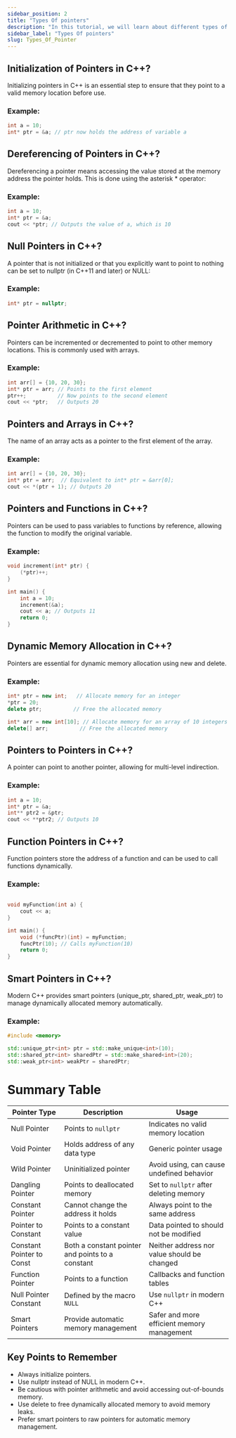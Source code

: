 ```yaml
---
sidebar_position: 2
title: "Types Of pointers"
description: "In this tutorial, we will learn about different types of Pointers in C++ programming with the help of examples."
sidebar_label: "Types Of pointers"
slug: Types_Of_Pointer
---
```


## Initialization of Pointers in C++?
Initializing pointers in C++ is an essential step to ensure that they point to a valid memory location before use. 

### Example:
```cpp
int a = 10;
int* ptr = &a; // ptr now holds the address of variable a
```
## Dereferencing of Pointers in C++?
Dereferencing a pointer means accessing the value stored at the memory address the pointer holds. This is done using the asterisk * operator:


### Example:
```cpp
int a = 10;
int* ptr = &a;
cout << *ptr; // Outputs the value of a, which is 10

```


## Null Pointers in C++?
A pointer that is not initialized or that you explicitly want to point to nothing can be set to nullptr (in C++11 and later) or NULL:


### Example:
```cpp
int* ptr = nullptr;
```

## Pointer Arithmetic in C++?
Pointers can be incremented or decremented to point to other memory locations. This is commonly used with arrays.


### Example:
```cpp
int arr[] = {10, 20, 30};
int* ptr = arr; // Points to the first element
ptr++;          // Now points to the second element
cout << *ptr;   // Outputs 20

```


## Pointers and Arrays in C++?
The name of an array acts as a pointer to the first element of the array.


### Example:
```cpp
int arr[] = {10, 20, 30};
int* ptr = arr;  // Equivalent to int* ptr = &arr[0];
cout << *(ptr + 1); // Outputs 20

```


## Pointers and Functions in C++?
Pointers can be used to pass variables to functions by reference, allowing the function to modify the original variable.


### Example:
```cpp
void increment(int* ptr) {
    (*ptr)++;
}

int main() {
    int a = 10;
    increment(&a);
    cout << a; // Outputs 11
    return 0;
}

```

## Dynamic Memory Allocation in C++?
Pointers are essential for dynamic memory allocation using new and delete.


### Example:
```cpp
int* ptr = new int;   // Allocate memory for an integer
*ptr = 20;
delete ptr;          // Free the allocated memory

int* arr = new int[10]; // Allocate memory for an array of 10 integers
delete[] arr;          // Free the allocated memory

```


## Pointers to Pointers in C++?
A pointer can point to another pointer, allowing for multi-level indirection.


### Example:
```cpp
int a = 10;
int* ptr = &a;
int** ptr2 = &ptr;
cout << **ptr2; // Outputs 10
```


## Function Pointers in C++?
Function pointers store the address of a function and can be used to call functions dynamically.


### Example:
```cpp

void myFunction(int a) {
    cout << a;
}

int main() {
    void (*funcPtr)(int) = myFunction;
    funcPtr(10); // Calls myFunction(10)
    return 0;
}

```


## Smart Pointers in C++?
Modern C++ provides smart pointers (unique_ptr, shared_ptr, weak_ptr) to manage dynamically allocated memory automatically.


### Example:
```cpp
#include <memory>

std::unique_ptr<int> ptr = std::make_unique<int>(10);
std::shared_ptr<int> sharedPtr = std::make_shared<int>(20);
std::weak_ptr<int> weakPtr = sharedPtr;

```

# Summary Table

| Pointer Type                | Description                           | Usage                                      |
|-----------------------------|---------------------------------------|--------------------------------------------|
| Null Pointer                | Points to `nullptr`                   | Indicates no valid memory location         |
| Void Pointer                | Holds address of any data type        | Generic pointer usage                      |
| Wild Pointer                | Uninitialized pointer                 | Avoid using, can cause undefined behavior  |
| Dangling Pointer            | Points to deallocated memory          | Set to `nullptr` after deleting memory     |
| Constant Pointer            | Cannot change the address it holds    | Always point to the same address           |
| Pointer to Constant         | Points to a constant value            | Data pointed to should not be modified     |
| Constant Pointer to Const   | Both a constant pointer and points to a constant | Neither address nor value should be changed |
| Function Pointer            | Points to a function                  | Callbacks and function tables              |
| Null Pointer Constant       | Defined by the macro `NULL`           | Use `nullptr` in modern C++                |
| Smart Pointers              | Provide automatic memory management   | Safer and more efficient memory management |



## Key Points to Remember
- Always initialize pointers.
- Use nullptr instead of NULL in modern C++.
- Be cautious with pointer arithmetic and avoid accessing out-of-bounds memory.
- Use delete to free dynamically allocated memory to avoid memory leaks.
- Prefer smart pointers to raw pointers for automatic memory management.




